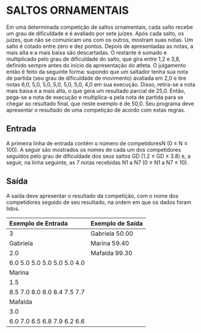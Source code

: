 # SALTOS ORNAMENTAIS

Em uma determinada competição de saltos ornamentais, cada salto recebe um grau de dificuldade e é avaliado por sete juízes. Após cada salto, os juízes, que não se comunicam uns com os outros, mostram suas notas. Um salto é cotado entre zero e dez pontos. Depois de apresentadas as notas, a mais alta e a mais baixa são descartadas. O restante é somado e multiplicado pelo grau de dificuldade do salto, que gira entre 1,2 e 3,8, definido sempre antes do início da apresentação do atleta. O julgamento então é feito da seguinte forma: supondo que um saltador tenha sua nota de partida (seu grau de dificuldade de movimento) avaliada em 2,0 e tire notas 6,0, 5,0, 5,0, 5,0, 5,0, 5,0, 4,0 em sua execução. Disso, retira-se a nota mais baixa e a mais alta, o que gera um resultado parcial de 25,0. Então, pega-se a nota de execução e multiplica-a pela nota de partida para se chegar ao resultado final, que neste exemplo é de 50,0. Seu programa deve apresentar o resultado de uma competição de acordo com estas regras.

## Entrada

A primeira linha de entrada contém o número de competidoresN (0 ≤ N ≤ 100). A seguir são mostrados os nomes de cada um dos competidores seguidos pelo grau de dificuldade dos seus saltos GD (1.2 ≤ GD ≤ 3.8) e, a seguir, na linha seguinte, as 7 notas recebidas N1 a N7 (0 ≤ N1 a N7 ≤ 10).

## Saída

A saída deve apresentar o resultado da competição, com o nome dos competidores seguido de seu resultado, na ordem em que os dados foram lidos.

|Exemplo de Entrada             |Exemplo de Saída   |
|:---                           |:---               |
|3                              |Gabriela 50.00     |
|Gabriela                       |Marina 59.40       |
|2.0                            |Mafalda 99.30      |
|6.0 5.0 5.0 5.0 5.0 5.0 4.0    |                   |
|Marina                         |                   |
|1.5                            |                   |
|8.5 7.0 8.0 8.0 8.4 7.5 7.7    |                   |
|Mafalda                        |                   |
|3.0                            |                   |
|6.0 7.0 6.5 6.8 7.9 6.2 6.6    |                   |
